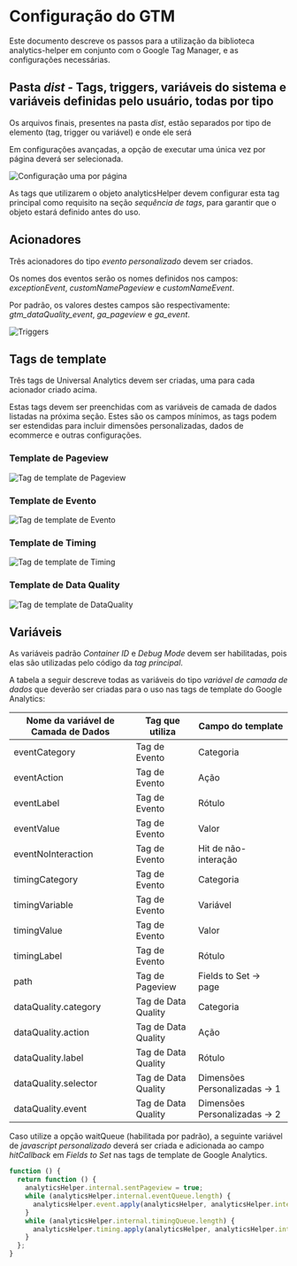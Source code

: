 # Configuração do GTM

Este documento descreve os passos para a utilização da biblioteca analytics-helper em conjunto com o Google Tag Manager, e as configurações necessárias.

## Pasta *dist* - Tags, triggers, variáveis do sistema e variáveis definidas pelo usuário, todas por tipo



Os arquivos finais, presentes na pasta *dist*, estão separados por tipo de elemento (tag, trigger ou variável) e onde ele será 

Em configurações avançadas, a opção de executar uma única vez por página deverá ser selecionada.

![Configuração uma por página](documentation-images/once_per_page.png)

As tags que utilizarem o objeto analyticsHelper devem configurar esta tag principal como requisito na seção *sequência de tags*, para garantir que o objeto estará definido antes do uso.


## Acionadores

Três acionadores do tipo *evento personalizado* devem ser criados.

Os nomes dos eventos serão os nomes definidos nos campos: *exceptionEvent*, *customNamePageview* e *customNameEvent*.

Por padrão, os valores destes campos são respectivamente: *gtm_dataQuality_event*, *ga_pageview* e *ga_event*.

![Triggers](documentation-images/event_name.png)

## Tags de template

Três tags de Universal Analytics devem ser criadas, uma para cada acionador criado acima.

Estas tags devem ser preenchidas com as variáveis de camada de dados listadas na próxima seção. Estes são os campos mínimos, as tags podem ser estendidas para incluir dimensões personalizadas, dados de ecommerce e outras configurações.

### Template de Pageview
![Tag de template de Pageview](documentation-images/tag_pageview.png)

### Template de Evento
![Tag de template de Evento](documentation-images/tag_event.png)

### Template de Timing
![Tag de template de Timing](documentation-images/tag_timing.png)

### Template de Data Quality
![Tag de template de DataQuality](documentation-images/tag_dataquality.png)


## Variáveis

As variáveis padrão *Container ID* e *Debug Mode* devem ser habilitadas, pois elas são utilizadas pelo código da *tag principal*.

A tabela a seguir descreve todas as variáveis do tipo *variável de camada de dados* que deverão ser criadas para o uso nas tags de template do Google Analytics:

| Nome da variável de Camada de Dados | Tag que utiliza | Campo do template |
| - | - | - |
| eventCategory | Tag de Evento | Categoria |
| eventAction | Tag de Evento | Ação |
| eventLabel | Tag de Evento | Rótulo |
| eventValue | Tag de Evento | Valor |
| eventNoInteraction | Tag de Evento | Hit de não-interação |
| timingCategory | Tag de Evento | Categoria |
| timingVariable | Tag de Evento | Variável |
| timingValue | Tag de Evento | Valor |
| timingLabel | Tag de Evento | Rótulo |
| path | Tag de Pageview | Fields to Set -> page |
| dataQuality.category | Tag de Data Quality | Categoria |
| dataQuality.action | Tag de Data Quality | Ação |
| dataQuality.label | Tag de Data Quality | Rótulo |
| dataQuality.selector | Tag de Data Quality | Dimensões Personalizadas -> 1 |
| dataQuality.event | Tag de Data Quality | Dimensões Personalizadas -> 2 |

Caso utilize a opção waitQueue (habilitada por padrão), a seguinte variável de *javascript personalizado* deverá ser criada e adicionada ao campo *hitCallback* em *Fields to Set* nas tags de template de Google Analytics.

```javascript
function () {
  return function () {
    analyticsHelper.internal.sentPageview = true;
    while (analyticsHelper.internal.eventQueue.length) {
      analyticsHelper.event.apply(analyticsHelper, analyticsHelper.internal.eventQueue.shift());
    }
    while (analyticsHelper.internal.timingQueue.length) {
      analyticsHelper.timing.apply(analyticsHelper, analyticsHelper.internal.timingQueue.shift());
    }
  };
}
```



